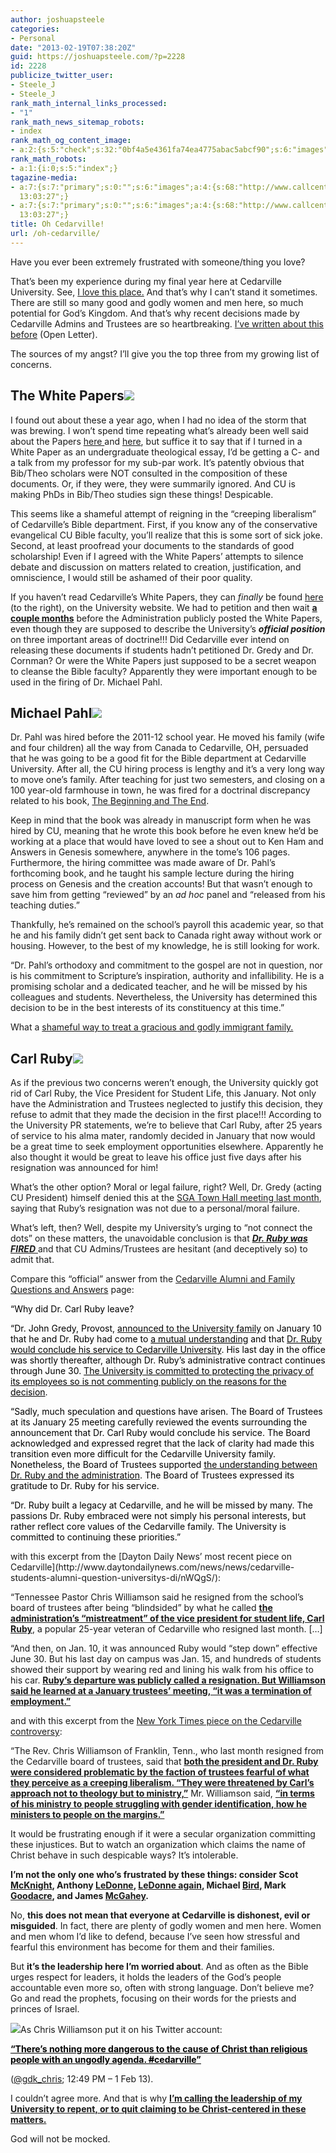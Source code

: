 ```yaml
---
author: joshuapsteele
categories:
- Personal
date: "2013-02-19T07:38:20Z"
guid: https://joshuapsteele.com/?p=2228
id: 2228
publicize_twitter_user:
- Steele_J
- Steele_J
rank_math_internal_links_processed:
- "1"
rank_math_news_sitemap_robots:
- index
rank_math_og_content_image:
- a:2:{s:5:"check";s:32:"0bf4a5e4361fa74ea4775abac5abcf90";s:6:"images";a:0:{}}
rank_math_robots:
- a:1:{i:0;s:5:"index";}
tagazine-media:
- a:7:{s:7:"primary";s:0:"";s:6:"images";a:4:{s:68:"http://www.callcentrehelper.com/images/stories/2010/white_papers.gif";a:6:{s:8:"file_url";s:68:"http://www.callcentrehelper.com/images/stories/2010/white_papers.gif";s:5:"width";i:187;s:6:"height";i:207;s:4:"type";s:5:"image";s:4:"area";i:38709;s:9:"file_path";s:0:"";}s:79:"http://www.cedarville.edu/~/media/Images/Campus-News/News/2011/Michael-Pahl.jpg";a:6:{s:8:"file_url";s:79:"http://www.cedarville.edu/~/media/Images/Campus-News/News/2011/Michael-Pahl.jpg";s:5:"width";i:250;s:6:"height";i:165;s:4:"type";s:5:"image";s:4:"area";i:41250;s:9:"file_path";s:0:"";}s:89:"http://www.cedarville.edu/~/media/Images/Campus-News/News/2012/Carl-Ruby-13_001.jpg?w=250";a:6:{s:8:"file_url";s:89:"http://www.cedarville.edu/~/media/Images/Campus-News/News/2012/Carl-Ruby-13_001.jpg?w=250";s:5:"width";i:250;s:6:"height";i:165;s:4:"type";s:5:"image";s:4:"area";i:41250;s:9:"file_path";s:0:"";}s:105:"http://www.cedarville.edu/~/media/Images/Campus-News/News/2011/chris-williamson-fall-bible-conference.jpg";a:6:{s:8:"file_url";s:105:"http://www.cedarville.edu/~/media/Images/Campus-News/News/2011/chris-williamson-fall-bible-conference.jpg";s:5:"width";i:250;s:6:"height";i:165;s:4:"type";s:5:"image";s:4:"area";i:41250;s:9:"file_path";s:0:"";}}s:6:"videos";a:0:{}s:11:"image_count";i:4;s:6:"author";s:7:"4584812";s:7:"blog_id";s:7:"4349442";s:9:"mod_stamp";s:19:"2013-02-19
  13:03:27";}
- a:7:{s:7:"primary";s:0:"";s:6:"images";a:4:{s:68:"http://www.callcentrehelper.com/images/stories/2010/white_papers.gif";a:6:{s:8:"file_url";s:68:"http://www.callcentrehelper.com/images/stories/2010/white_papers.gif";s:5:"width";i:187;s:6:"height";i:207;s:4:"type";s:5:"image";s:4:"area";i:38709;s:9:"file_path";s:0:"";}s:79:"http://www.cedarville.edu/~/media/Images/Campus-News/News/2011/Michael-Pahl.jpg";a:6:{s:8:"file_url";s:79:"http://www.cedarville.edu/~/media/Images/Campus-News/News/2011/Michael-Pahl.jpg";s:5:"width";i:250;s:6:"height";i:165;s:4:"type";s:5:"image";s:4:"area";i:41250;s:9:"file_path";s:0:"";}s:89:"http://www.cedarville.edu/~/media/Images/Campus-News/News/2012/Carl-Ruby-13_001.jpg?w=250";a:6:{s:8:"file_url";s:89:"http://www.cedarville.edu/~/media/Images/Campus-News/News/2012/Carl-Ruby-13_001.jpg?w=250";s:5:"width";i:250;s:6:"height";i:165;s:4:"type";s:5:"image";s:4:"area";i:41250;s:9:"file_path";s:0:"";}s:105:"http://www.cedarville.edu/~/media/Images/Campus-News/News/2011/chris-williamson-fall-bible-conference.jpg";a:6:{s:8:"file_url";s:105:"http://www.cedarville.edu/~/media/Images/Campus-News/News/2011/chris-williamson-fall-bible-conference.jpg";s:5:"width";i:250;s:6:"height";i:165;s:4:"type";s:5:"image";s:4:"area";i:41250;s:9:"file_path";s:0:"";}}s:6:"videos";a:0:{}s:11:"image_count";i:4;s:6:"author";s:7:"4584812";s:7:"blog_id";s:7:"4349442";s:9:"mod_stamp";s:19:"2013-02-19
  13:03:27";}
title: Oh Cedarville!
url: /oh-cedarville/
---
```


Have you ever been extremely frustrated with someone/thing you love?

That’s been my experience during my final year here at Cedarville University. See, [I love this place.](https://joshuapsteele.com/2012/09/12/my-unforgettable-cedarville-experience/) And that’s why I can’t stand it sometimes. There are still so many good and godly women and men here, so much potential for God’s Kingdom. And that’s why recent decisions made by Cedarville Admins and Trustees are so heartbreaking. [I’ve written about this before](https://joshuapsteele.com/2013/01/13/open-letter-to-cedarville-admins-and-trustees/ "Open Letter to Cedarville Admins and Trustees") (Open Letter).

The sources of my angst? I’ll give you the top three from my growing list of concerns.

## The White Papers![](http://www.callcentrehelper.com/images/stories/2010/white_papers.gif)

I found out about these a year ago, when I had no idea of the storm that was brewing. I won’t spend time repeating what’s already been well said about the Papers [here ](http://theventriloquist.us/article/whats_wrong_with_white_papers)and [here](http://www.mulberrycommunity.com/2012/10/is-that-so-cedarville.html), but suffice it to say that if I turned in a White Paper as an undergraduate theological essay, I’d be getting a C- and a talk from my professor for my sub-par work. It’s patently obvious that Bib/Theo scholars were NOT consulted in the composition of these documents. Or, if they were, they were summarily ignored. And CU is making PhDs in Bib/Theo studies sign these things! Despicable.

This seems like a shameful attempt of reigning in the “creeping liberalism” of Cedarville’s Bible department. First, if you know any of the conservative evangelical CU Bible faculty, you’ll realize that this is some sort of sick joke. Second, at least proofread your documents to the standards of good scholarship! Even if I agreed with the White Papers’ attempts to silence debate and discussion on matters related to creation, justification, and omniscience, I would still be ashamed of their poor quality.

If you haven’t read Cedarville’s White Papers, they can *finally* be found [here](http://www.cedarville.edu/About/Doctrinal-Statement.aspx) (to the right), on the University website. We had to petition and then wait <span style="text-decoration:underline;">**a couple months**</span> before the Administration publicly posted the White Papers, even though they are supposed to describe the University’s ***official position*** on three important areas of doctrine!!! Did Cedarville ever intend on releasing these documents if students hadn’t petitioned Dr. Gredy and Dr. Cornman? Or were the White Papers just supposed to be a secret weapon to cleanse the Bible faculty? Apparently they were important enough to be used in the firing of Dr. Michael Pahl.

## Michael Pahl![](http://www.cedarville.edu/~/media/Images/Campus-News/News/2011/Michael-Pahl.jpg)

Dr. Pahl was hired before the 2011-12 school year. He moved his family (wife and four children) all the way from Canada to Cedarville, OH, persuaded that he was going to be a good fit for the Bible department at Cedarville University. After all, the CU hiring process is lengthy and it’s a very long way to move one’s family. After teaching for just two semesters, and closing on a 100 year-old farmhouse in town, he was fired for a doctrinal discrepancy related to his book, [The Beginning and The End](http://www.amazon.com/Beginning-End-Rereading-Genesiss-Revelations/dp/1608999270).

Keep in mind that the book was already in manuscript form when he was hired by CU, meaning that he wrote this book before he even knew he’d be working at a place that would have loved to see a shout out to Ken Ham and Answers in Genesis somewhere, anywhere in the tome’s 106 pages. Furthermore, the hiring committee was made aware of Dr. Pahl’s forthcoming book, and he taught his sample lecture during the hiring process on Genesis and the creation accounts! But that wasn’t enough to save him from getting “reviewed” by an *ad hoc* panel and “released from his teaching duties.”

Thankfully, he’s remained on the school’s payroll this academic year, so that he and his family didn’t get sent back to Canada right away without work or housing. However, to the best of my knowledge, he is still looking for work.

“Dr. Pahl’s orthodoxy and commitment to the gospel are not in question, nor is his commitment to Scripture’s inspiration, authority and infallibility. He is a promising scholar and a dedicated teacher, and he will be missed by his colleagues and students. Nevertheless, the University has determined this decision to be in the best interests of its constituency at this time.”

What a <span style="text-decoration:underline;">shameful way to treat a gracious and godly immigrant family.</span>

## Carl Ruby![](http://www.cedarville.edu/~/media/Images/Campus-News/News/2012/Carl-Ruby-13_001.jpg?w=250)

As if the previous two concerns weren’t enough, the University quickly got rid of Carl Ruby, the Vice President for Student Life, this January. Not only have the Administration and Trustees neglected to justify this decision, they refuse to admit that they made the decision in the first place!!! According to the University PR statements, we’re to believe that Carl Ruby, after 25 years of service to his alma mater, randomly decided in January that now would be a great time to seek employment opportunities elsewhere. Apparently he also thought it would be great to leave his office just five days after his resignation was announced for him!

What’s the other option? Moral or legal failure, right? Well, Dr. Gredy (acting CU President) himself denied this at the [SGA Town Hall meeting last month](http://cedars.cedarville.edu/article/585/SGA-Town-Hall-Meeting-Jan-22/), saying that Ruby’s resignation was not due to a personal/moral failure.

What’s left, then? Well, despite my University’s urging to “not connect the dots” on these matters, the unavoidable conclusion is that <span style="text-decoration:underline;">***Dr. Ruby was FIRED*** </span>and that CU Admins/Trustees are hesitant (and deceptively so) to admit that.

Compare this “official” answer from the [Cedarville Alumni and Family Questions and Answers](http://www.cedarville.edu/Alumni/FAQ.aspx) page:

<span style="color:#000000;">“Why did Dr. Carl Ruby leave? </span>

<span style="color:#000000;">“Dr. John Gredy, Provost, [<span style="color:#000000;">announced to the University family</span>](http://www.cedarville.edu/Offices/Public-Relations/CampusNews/2012/Ruby-Legacy-Built-at-Cedarville-University.aspx) on January 10 that he and Dr. Ruby had come to <span style="text-decoration:underline;">a mutual understanding</span> and that <span style="text-decoration:underline;">Dr. Ruby would conclude his service to Cedarville University</span>. His last day in the office was shortly thereafter, although Dr. Ruby’s administrative contract continues through June 30. <span style="text-decoration:underline;">The University is committed to protecting the privacy of its employees so is not commenting publicly on the reasons for the decision</span>.</span>

<span style="color:#000000;">“Sadly, much speculation and questions have arisen. The Board of Trustees at its January 25 meeting carefully reviewed the events surrounding the announcement that Dr. Carl Ruby would conclude his service. The Board acknowledged and expressed regret that the lack of clarity had made this transition even more difficult for the Cedarville University family. Nonetheless, the Board of Trustees supported <span style="text-decoration:underline;">the understanding between Dr. Ruby and the administration</span>. The Board of Trustees expressed its gratitude to Dr. Ruby for his service.</span>

<span style="color:#000000;">“Dr. Ruby built a legacy at Cedarville, and he will be missed by many. The passions Dr. Ruby embraced were not simply his personal interests, but rather reflect core values of the Cedarville family. The University is committed to continuing these priorities.”</span>

<div>with this excerpt from the [Dayton Daily News’ most recent piece on Cedarville](http://www.daytondailynews.com/news/news/cedarville-students-alumni-question-universitys-di/nWQgS/):

“Tennessee Pastor Chris Williamson said he resigned from the school’s board of trustees after being “blindsided” by what he called **<span style="text-decoration:underline;">the administration’s “mistreatment” of the vice president for student life, Carl Ruby</span>**, a popular 25-year veteran of Cedarville who resigned last month. \[…\]

“And then, on Jan. 10, it was announced Ruby would “step down” effective June 30. But his last day on campus was Jan. 15, and hundreds of students showed their support by wearing red and lining his walk from his office to his car. <span style="text-decoration:underline;">**Ruby’s departure was publicly called a resignation. But Williamson said he learned at a January trustees’ meeting, “it was a termination of employment.”**</span>

and with this excerpt from the [New York Times piece on the Cedarville controversy](http://www.nytimes.com/2013/02/16/us/a-christian-college-struggles-to-define-itself.html?_r=0):

“The Rev. Chris Williamson of Franklin, Tenn., who last month resigned from the Cedarville board of trustees, said that <span style="text-decoration:underline;">**both the president and Dr. Ruby were considered problematic by the faction of trustees fearful of what they perceive as a creeping liberalism. “They were threatened by Carl’s approach not to theology but to ministry,”**</span> Mr. Williamson said, <span style="text-decoration:underline;">**“in terms of his ministry to people struggling with gender identification, how he ministers to people on the margins.”**</span>

It would be frustrating enough if it were a secular organization committing these injustices. But to watch an organization which claims the name of Christ behave in such despicable ways? It’s intolerable.

**I’m not the only one who’s frustrated by these things: consider Scot [McKnight](http://www.patheos.com/blogs/jesuscreed/2013/02/16/cedarville-the-next-episode/), Anthony [LeDonne](http://historicaljesusresearch.blogspot.com/2012/10/concerning-controversy-related-to.html), [LeDonne again](http://historicaljesusresearch.blogspot.com/2013/02/cedarville-university-controversy.html), Michael [Bird](http://www.patheos.com/blogs/euangelion/2012/10/michael-pahl-dismissal-from-cedarville-university/), Mark [Goodacre](http://ntweblog.blogspot.com/2012/11/michael-pahl-and-disgrace-of-cedarville.html), and James [McGahey](http://jamesmcgahey.blogspot.com/2012/11/reflections-on-firing-of-michael-pahl.html).**

No, **this does not mean that everyone at Cedarville is dishonest, evil or misguided**. In fact, there are plenty of godly women and men here. Women and men whom I’d like to defend, because I’ve seen how stressful and fearful this environment has become for them and their families.

But **it’s the leadership here I’m worried about**. And as often as the Bible urges respect for leaders, it holds the leaders of the God’s people accountable even more so, often with strong language. Don’t believe me? Go and read the prophets, focusing on their words for the priests and princes of Israel.

![](http://www.cedarville.edu/~/media/Images/Campus-News/News/2011/chris-williamson-fall-bible-conference.jpg)As Chris Williamson put it on his Twitter account:

<span style="text-decoration:underline;"><span style="color:#000000;text-decoration:underline;">**“There’s nothing more dangerous to the cause of Christ than religious people with an ungodly agenda. [<span style="color:#000000;text-decoration:underline;"><s>\#</s>cedarville</span>](https://twitter.com/search?q=%23cedarville&src=hash)”**</span></span>

([@gdk\_chris](https://twitter.com/gdk_chris); 12:49 PM – 1 Feb 13).

I couldn’t agree more. And that is why <span style="text-decoration:underline;">**I’m calling the leadership of my University to repent, or to quit claiming to be Christ-centered in these matters.**</span>

God will not be mocked.

</div>